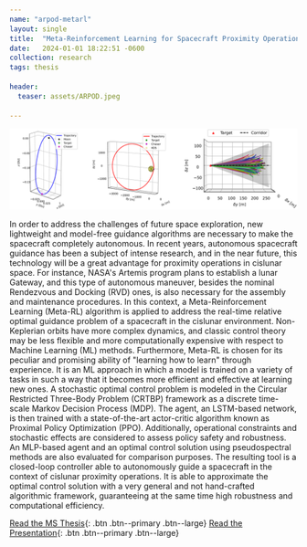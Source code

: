 ```yaml
---
name: "arpod-metarl"
layout: single
title:  "Meta-Reinforcement Learning for Spacecraft Proximity Operations Guidance and Control in Cislunar Space."
date:   2024-01-01 18:22:51 -0600
collection: research
tags: thesis

header:
  teaser: assets/ARPOD.jpeg

---
```


![ARPOD-METARL](/assets/copRes1.jpg)

In order to address the challenges of future space exploration, new lightweight and model-free guidance algorithms are necessary to make the spacecraft completely autonomous. In recent years, autonomous spacecraft guidance has been a subject of intense research, and in the near future, this technology will be a great advantage for proximity operations in cislunar space. For instance, NASA's Artemis program plans to establish a lunar Gateway, and this type of autonomous maneuver, besides the nominal Rendezvous and Docking (RVD) ones, is also necessary for the assembly and maintenance procedures. In this context, a Meta-Reinforcement Learning (Meta-RL) algorithm is applied to address the real-time relative optimal guidance problem of a spacecraft in the cislunar environment. Non-Keplerian orbits have more complex dynamics, and classic control theory may be less flexible and more computationally expensive with respect to Machine Learning (ML) methods. Furthermore, Meta-RL is chosen for its peculiar and promising ability of "learning how to learn" through experience. It is an ML approach in which a model is trained on a variety of tasks in such a way that it becomes more efficient and effective at learning new ones. A stochastic optimal control problem is modeled in the Circular Restricted Three-Body Problem (CRTBP) framework as a discrete time-scale Markov Decision Process (MDP). The agent, an LSTM-based network, is then trained with a state-of-the-art actor-critic algorithm known as Proximal Policy Optimization (PPO). Additionally, operational constraints and stochastic effects are considered to assess policy safety and robustness. An MLP-based agent and an optimal control solution using pseudospectral methods are also evaluated for comparison purposes. The resulting tool is a closed-loop controller able to autonomously guide a spacecraft in the context of cislunar proximity operations. It is able to approximate the optimal control solution with a very general and not hand-crafted algorithmic framework, guaranteeing at the same time high robustness and computational efficiency.

<!-- No paper so far.
{: .notice--info} -->


<!--
<iframe width="640" height="360" src="https://www.youtube-nocookie.com/embed/9M3PZGoWVTc?controls=0" frameborder="0" allowfullscreen></iframe>
 -->

[Read the MS Thesis](https://hanspeterschaub.info/Papers/grads/GiovanniFereoli.pdf){: .btn .btn--primary .btn--large}
[Read the Presentation](https://www.researchgate.net/publication/376681432_MSc_Defense_Presentation){: .btn .btn--primary .btn--large}